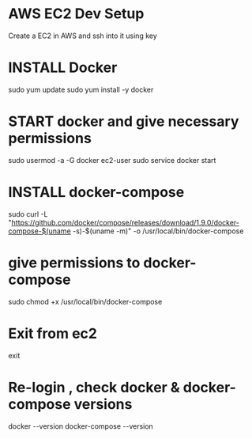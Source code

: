 # AWS EC2 Dev Setup
Create a EC2 in AWS and ssh into it using key

# INSTALL Docker
sudo yum update
sudo yum install -y docker

# START docker and give necessary permissions
sudo usermod -a -G docker ec2-user
sudo service docker start

# INSTALL docker-compose
sudo curl -L "https://github.com/docker/compose/releases/download/1.9.0/docker-compose-$(uname -s)-$(uname -m)" -o /usr/local/bin/docker-compose

# give permissions to docker-compose
sudo chmod +x /usr/local/bin/docker-compose 

# Exit from ec2
exit

# Re-login , check docker & docker-compose versions
docker --version
docker-compose --version

